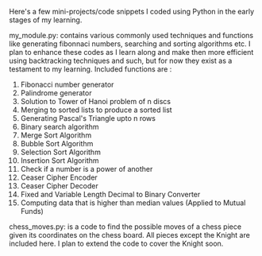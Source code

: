 Here's a few mini-projects/code snippets I coded using Python in the early stages of my learning. 

my_module.py: contains various commonly used techniques and functions like generating fibonnaci numbers, searching and sorting algorithms etc. I plan to enhance these codes as I learn along and make then more efficient using backtracking techniques and such, but for now they exist as a testament to my learning.
Included functions are : 
1. Fibonacci number generator
2. Palindrome generator
3. Solution to Tower of Hanoi problem of n discs
4. Merging to sorted lists to produce a sorted list
5. Generating Pascal's Triangle upto n rows
6. Binary search algorithm
7. Merge Sort Algorithm
8. Bubble Sort Algorithm
9. Selection Sort Algorithm
10. Insertion Sort Algorithm
11. Check if a number is a power of another
12. Ceaser Cipher Encoder
13. Ceaser Cipher Decoder
14. Fixed and Variable Length Decimal to Binary Converter
15. Computing data that is higher than median values (Applied to Mutual Funds)
    
chess_moves.py: is a code to find the possible moves of a chess piece given its coordinates on the chess board. All pieces except the Knight are included here. I plan to extend the code to cover the Knight soon.
